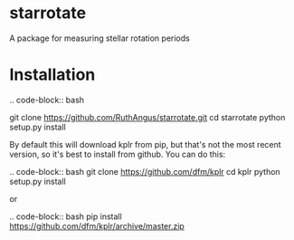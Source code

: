 # starrotate
A package for measuring stellar rotation periods

Installation
============

.. code-block:: bash

   git clone https://github.com/RuthAngus/starrotate.git
   cd starrotate
   python setup.py install

By default this will download kplr from pip, but that's not the most recent
version, so it's best to install from github. You can do this:

.. code-block:: bash
   git clone https://github.com/dfm/kplr
   cd kplr
   python setup.py install

or

.. code-block:: bash
   pip install https://github.com/dfm/kplr/archive/master.zip
